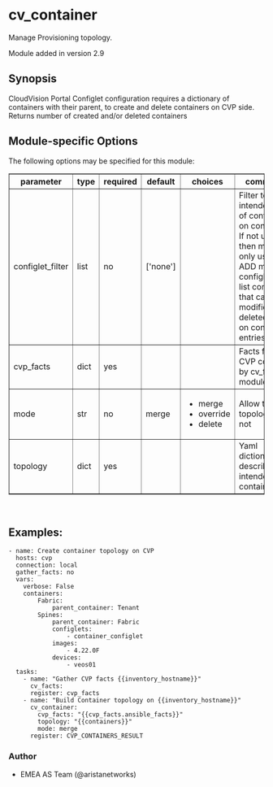 # cv\_container

Manage Provisioning topology.

Module added in version 2.9

<div class="contents" data-local="" data-depth="2">

</div>

## Synopsis

CloudVision Portal Configlet configuration requires a dictionary of
containers with their parent, to create and delete containers on CVP
side. Returns number of created and/or deleted containers

## Module-specific Options

The following options may be specified for this module:

<table border=1 cellpadding=4>

<tr>
<th class="head">parameter</th>
<th class="head">type</th>
<th class="head">required</th>
<th class="head">default</th>
<th class="head">choices</th>
<th class="head">comments</th>
</tr>

<tr>
<td>configlet_filter<br/><div style="font-size: small;"></div></td>
<td>list</td>
<td>no</td>
<td>[&#x27;none&#x27;]</td>
<td></td>
<td>
    <div>Filter to apply intended set of configlet on containers. If not used, then module only uses ADD mode. configlet_filter list configlets that can be modified or deleted based on configlets entries.</div>
</td>
</tr>

<tr>
<td>cvp_facts<br/><div style="font-size: small;"></div></td>
<td>dict</td>
<td>yes</td>
<td></td>
<td></td>
<td>
    <div>Facts from CVP collected by cv_facts module</div>
</td>
</tr>

<tr>
<td>mode<br/><div style="font-size: small;"></div></td>
<td>str</td>
<td>no</td>
<td>merge</td>
<td><ul><li>merge</li><li>override</li><li>delete</li></ul></td>
<td>
    <div>Allow to save topology or not</div>
</td>
</tr>

<tr>
<td>topology<br/><div style="font-size: small;"></div></td>
<td>dict</td>
<td>yes</td>
<td></td>
<td></td>
<td>
    <div>Yaml dictionary to describe intended containers</div>
</td>
</tr>

</table>
</br>

## Examples:

    - name: Create container topology on CVP
      hosts: cvp
      connection: local
      gather_facts: no
      vars:
        verbose: False
        containers:
            Fabric:
                parent_container: Tenant
            Spines:
                parent_container: Fabric
                configlets:
                    - container_configlet
                images:
                    - 4.22.0F
                devices:
                    - veos01
      tasks:
        - name: "Gather CVP facts {{inventory_hostname}}"
          cv_facts:
          register: cvp_facts
        - name: "Build Container topology on {{inventory_hostname}}"
          cv_container:
            cvp_facts: "{{cvp_facts.ansible_facts}}"
            topology: "{{containers}}"
            mode: merge
          register: CVP_CONTAINERS_RESULT

### Author

  - EMEA AS Team (@aristanetworks)
